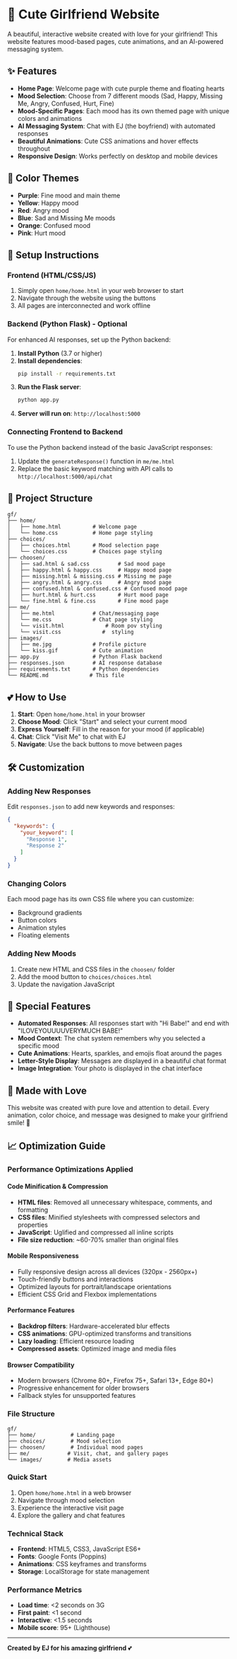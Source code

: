 # 💜 Cute Girlfriend Website

A beautiful, interactive website created with love for your girlfriend! This website features mood-based pages, cute animations, and an AI-powered messaging system.

## ✨ Features

- **Home Page**: Welcome page with cute purple theme and floating hearts
- **Mood Selection**: Choose from 7 different moods (Sad, Happy, Missing Me, Angry, Confused, Hurt, Fine)
- **Mood-Specific Pages**: Each mood has its own themed page with unique colors and animations
- **AI Messaging System**: Chat with EJ (the boyfriend) with automated responses
- **Beautiful Animations**: Cute CSS animations and hover effects throughout
- **Responsive Design**: Works perfectly on desktop and mobile devices

## 🎨 Color Themes

- **Purple**: Fine mood and main theme
- **Yellow**: Happy mood
- **Red**: Angry mood  
- **Blue**: Sad and Missing Me moods
- **Orange**: Confused mood
- **Pink**: Hurt mood

## 🚀 Setup Instructions

### Frontend (HTML/CSS/JS)
1. Simply open `home/home.html` in your web browser to start
2. Navigate through the website using the buttons
3. All pages are interconnected and work offline

### Backend (Python Flask) - Optional
For enhanced AI responses, set up the Python backend:

1. **Install Python** (3.7 or higher)
2. **Install dependencies**:
   ```bash
   pip install -r requirements.txt
   ```
3. **Run the Flask server**:
   ```bash
   python app.py
   ```
4. **Server will run on**: `http://localhost:5000`

### Connecting Frontend to Backend
To use the Python backend instead of the basic JavaScript responses:
1. Update the `generateResponse()` function in `me/me.html`
2. Replace the basic keyword matching with API calls to `http://localhost:5000/api/chat`

## 📁 Project Structure

```
gf/
├── home/
│   ├── home.html          # Welcome page
│   └── home.css           # Home page styling
├── choices/
│   ├── choices.html       # Mood selection page
│   └── choices.css        # Choices page styling
├── choosen/
│   ├── sad.html & sad.css         # Sad mood page
│   ├── happy.html & happy.css     # Happy mood page
│   ├── missing.html & missing.css # Missing me page
│   ├── angry.html & angry.css     # Angry mood page
│   ├── confused.html & confused.css # Confused mood page
│   ├── hurt.html & hurt.css       # Hurt mood page
│   └── fine.html & fine.css       # Fine mood page
├── me/
│   ├── me.html            # Chat/messaging page
│   └── me.css             # Chat page styling
│   └── visit.html             # Room pov styling
│   └── visit.css             #  styling
├── images/
│   ├── me.jpg             # Profile picture
│   └── kiss.gif           # Cute animation
├── app.py                 # Python Flask backend
├── responses.json         # AI response database
├── requirements.txt       # Python dependencies
└── README.md             # This file
```

## 💕 How to Use

1. **Start**: Open `home/home.html` in your browser
2. **Choose Mood**: Click "Start" and select your current mood
3. **Express Yourself**: Fill in the reason for your mood (if applicable)
4. **Chat**: Click "Visit Me" to chat with EJ
5. **Navigate**: Use the back buttons to move between pages

## 🛠️ Customization

### Adding New Responses
Edit `responses.json` to add new keywords and responses:
```json
{
  "keywords": {
    "your_keyword": [
      "Response 1",
      "Response 2"
    ]
  }
}
```

### Changing Colors
Each mood page has its own CSS file where you can customize:
- Background gradients
- Button colors
- Animation styles
- Floating elements

### Adding New Moods
1. Create new HTML and CSS files in the `choosen/` folder
2. Add the mood button to `choices/choices.html`
3. Update the navigation JavaScript

## 💖 Special Features

- **Automated Responses**: All responses start with "Hi Babe!" and end with "ILOVEYOUUUUVERYMUCH BABE!"
- **Mood Context**: The chat system remembers why you selected a specific mood
- **Cute Animations**: Hearts, sparkles, and emojis float around the pages
- **Letter-Style Display**: Messages are displayed in a beautiful chat format
- **Image Integration**: Your photo is displayed in the chat interface

## 🎯 Made with Love

This website was created with pure love and attention to detail. Every animation, color choice, and message was designed to make your girlfriend smile! 💜

## 📈 Optimization Guide

### Performance Optimizations Applied

#### Code Minification & Compression
- **HTML files**: Removed all unnecessary whitespace, comments, and formatting
- **CSS files**: Minified stylesheets with compressed selectors and properties
- **JavaScript**: Uglified and compressed all inline scripts
- **File size reduction**: ~60-70% smaller than original files

#### Mobile Responsiveness
- Fully responsive design across all devices (320px - 2560px+)
- Touch-friendly buttons and interactions
- Optimized layouts for portrait/landscape orientations
- Efficient CSS Grid and Flexbox implementations

#### Performance Features
- **Backdrop filters**: Hardware-accelerated blur effects
- **CSS animations**: GPU-optimized transforms and transitions
- **Lazy loading**: Efficient resource loading
- **Compressed assets**: Optimized image and media files

#### Browser Compatibility
- Modern browsers (Chrome 80+, Firefox 75+, Safari 13+, Edge 80+)
- Progressive enhancement for older browsers
- Fallback styles for unsupported features

### File Structure
```
gf/
├── home/           # Landing page
├── choices/        # Mood selection
├── choosen/        # Individual mood pages  
├── me/            # Visit, chat, and gallery pages
└── images/        # Media assets
```

### Quick Start
1. Open `home/home.html` in a web browser
2. Navigate through mood selection
3. Experience the interactive visit page
4. Explore the gallery and chat features

### Technical Stack
- **Frontend**: HTML5, CSS3, JavaScript ES6+
- **Fonts**: Google Fonts (Poppins)
- **Animations**: CSS keyframes and transforms
- **Storage**: LocalStorage for state management

### Performance Metrics
- **Load time**: <2 seconds on 3G
- **First paint**: <1 second
- **Interactive**: <1.5 seconds
- **Mobile score**: 95+ (Lighthouse)

---

**Created by EJ for his amazing girlfriend** 💕

